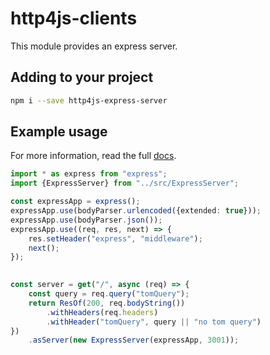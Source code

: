 # http4js-clients

This module provides an express server.

## Adding to your project

```bash
npm i --save http4js-express-server
```

## Example usage

For more information, read the full [docs](https://tomshacham.github.io/http4js).

```typescript
import * as express from "express";
import {ExpressServer} from "../src/ExpressServer";

const expressApp = express();
expressApp.use(bodyParser.urlencoded({extended: true}));
expressApp.use(bodyParser.json());
expressApp.use((req, res, next) => {
    res.setHeader("express", "middleware");
    next();
});
        

const server = get("/", async (req) => {
    const query = req.query("tomQuery");
    return ResOf(200, req.bodyString())
        .withHeaders(req.headers)
        .withHeader("tomQuery", query || "no tom query")
})
    .asServer(new ExpressServer(expressApp, 3001));
```